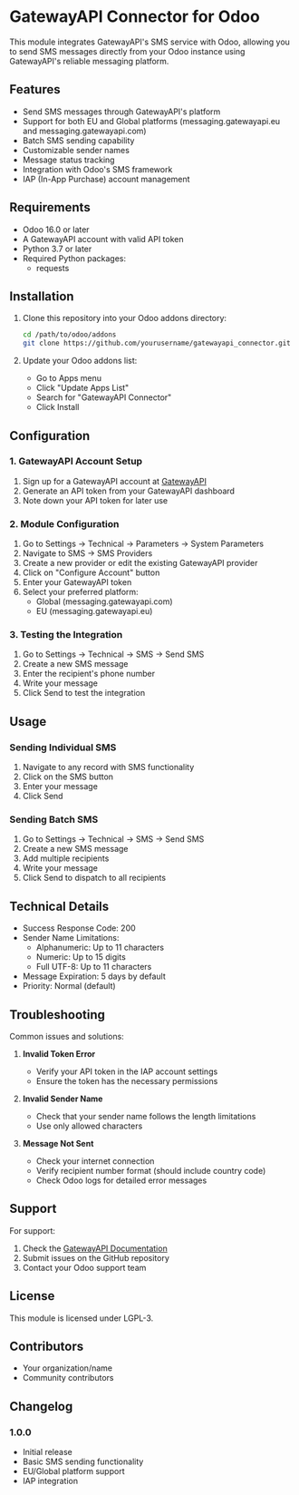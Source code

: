 # GatewayAPI Connector for Odoo

This module integrates GatewayAPI's SMS service with Odoo, allowing you to send SMS messages directly from your Odoo instance using GatewayAPI's reliable messaging platform.

## Features

- Send SMS messages through GatewayAPI's platform
- Support for both EU and Global platforms (messaging.gatewayapi.eu and messaging.gatewayapi.com)
- Batch SMS sending capability
- Customizable sender names
- Message status tracking
- Integration with Odoo's SMS framework
- IAP (In-App Purchase) account management

## Requirements

- Odoo 16.0 or later
- A GatewayAPI account with valid API token
- Python 3.7 or later
- Required Python packages:
  - requests

## Installation

1. Clone this repository into your Odoo addons directory:
   ```bash
   cd /path/to/odoo/addons
   git clone https://github.com/yourusername/gatewayapi_connector.git
   ```

2. Update your Odoo addons list:
   - Go to Apps menu
   - Click "Update Apps List"
   - Search for "GatewayAPI Connector"
   - Click Install

## Configuration

### 1. GatewayAPI Account Setup

1. Sign up for a GatewayAPI account at [GatewayAPI](https://gatewayapi.com/)
2. Generate an API token from your GatewayAPI dashboard
3. Note down your API token for later use

### 2. Module Configuration

1. Go to Settings → Technical → Parameters → System Parameters
2. Navigate to SMS → SMS Providers
3. Create a new provider or edit the existing GatewayAPI provider
4. Click on "Configure Account" button
5. Enter your GatewayAPI token
6. Select your preferred platform:
   - Global (messaging.gatewayapi.com)
   - EU (messaging.gatewayapi.eu)

### 3. Testing the Integration

1. Go to Settings → Technical → SMS → Send SMS
2. Create a new SMS message
3. Enter the recipient's phone number
4. Write your message
5. Click Send to test the integration

## Usage

### Sending Individual SMS

1. Navigate to any record with SMS functionality
2. Click on the SMS button
3. Enter your message
4. Click Send

### Sending Batch SMS

1. Go to Settings → Technical → SMS → Send SMS
2. Create a new SMS message
3. Add multiple recipients
4. Write your message
5. Click Send to dispatch to all recipients

## Technical Details

- Success Response Code: 200
- Sender Name Limitations:
  - Alphanumeric: Up to 11 characters
  - Numeric: Up to 15 digits
  - Full UTF-8: Up to 11 characters
- Message Expiration: 5 days by default
- Priority: Normal (default)

## Troubleshooting

Common issues and solutions:

1. **Invalid Token Error**
   - Verify your API token in the IAP account settings
   - Ensure the token has the necessary permissions

2. **Invalid Sender Name**
   - Check that your sender name follows the length limitations
   - Use only allowed characters

3. **Message Not Sent**
   - Check your internet connection
   - Verify recipient number format (should include country code)
   - Check Odoo logs for detailed error messages

## Support

For support:
1. Check the [GatewayAPI Documentation](https://gatewayapi.com/docs/)
2. Submit issues on the GitHub repository
3. Contact your Odoo support team

## License

This module is licensed under LGPL-3.

## Contributors

- Your organization/name
- Community contributors

## Changelog

### 1.0.0
- Initial release
- Basic SMS sending functionality
- EU/Global platform support
- IAP integration

